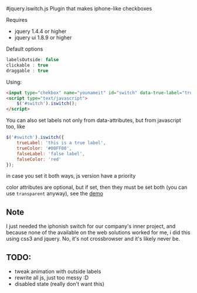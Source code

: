 #jquery.iswitch.js
Plugin that makes iphone-like checkboxes
  
Requires  

*  jquery 1.4.4 or higher
*  jquery ui 1.8.9 or higher

Default options 

``` javascript
labelsOutside: false
clickable : true
draggable : true
```

Using:

``` html
<input type="chekbox" name="younameit" id="switch" data-true-label="true label" data-true-color="green" data-false-label="false label" data-false-color="red">
<script type="text/javascript">
    $('#switch').iswitch();
</script>
```
You can also set labels not only from data-attributes, but from javascript too, like

``` javascript
$('#switch').iswitch({ 
	trueLabel: 'this is a true label',
	trueColor: '#00FF00',
	falseLabel: 'false label',
	falseColor: 'red'
});
```
in case you set it both ways, js version have a priority

color attributes are optional, but if set, then they must be set both (you can use `transparent` anyway), see the [demo](http://vxsx.github.com/jquery.iswitch.js)

Note
-------
I just needed the iphonish switch for our company's inner project, and because none of the available on the web solutions worked for me, i did this using css3 and jquery. No, it's not crossbrowser and it's likely never be.



TODO:
-----

* tweak animation with outside labels
* rewrite all js, just too messy :D
* disabled state (really don't want this)
